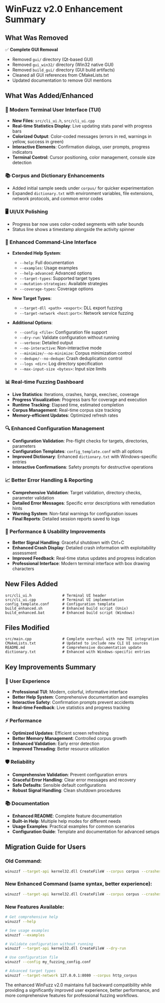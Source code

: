 # WinFuzz v2.0 Enhancement Summary

## What Was Removed
✅ **Complete GUI Removal**
- Removed `gui/` directory (Qt-based GUI)
- Removed `gui_win32/` directory (Win32 native GUI)  
- Removed `build_gui/` directory (GUI build artifacts)
- Cleaned all GUI references from CMakeLists.txt
- Updated documentation to remove GUI mentions

## What Was Added/Enhanced

### 🎨 Modern Terminal User Interface (TUI)
- **New Files**: `src/cli_ui.h`, `src/cli_ui.cpp`
- **Real-time Statistics Display**: Live updating stats panel with progress bars
- **Colorized Output**: Color-coded messages (errors in red, warnings in yellow, success in green)
- **Interactive Elements**: Confirmation dialogs, user prompts, progress indicators
- **Terminal Control**: Cursor positioning, color management, console size detection

### 📚 Corpus and Dictionary Enhancements
- Added initial sample seeds under `corpus/` for quicker experimentation
- Expanded `dictionary.txt` with environment variables, file extensions, network protocols, and common error codes

### 🖥️ UI/UX Polishing
- Progress bar now uses color-coded segments with safer bounds
- Status line shows a timestamp alongside the activity spinner

### 🔧 Enhanced Command-Line Interface
- **Extended Help System**: 
  - `--help`: Full documentation
  - `--examples`: Usage examples  
  - `--help-advanced`: Advanced options
  - `--target-types`: Supported target types
  - `--mutation-strategies`: Available strategies
  - `--coverage-types`: Coverage options

- **New Target Types**:
  - `--target-dll <path> <export>`: DLL export fuzzing
  - `--target-network <host:port>`: Network service fuzzing

- **Additional Options**:
  - `--config <file>`: Configuration file support
  - `--dry-run`: Validate configuration without running
  - `--verbose`: Detailed output
  - `--no-interactive`: Non-interactive mode
  - `--minimize/--no-minimize`: Corpus minimization control
  - `--dedupe/--no-dedupe`: Crash deduplication control
  - `--logs <dir>`: Log directory specification
  - `--max-input-size <bytes>`: Input size limits

### 📊 Real-time Fuzzing Dashboard
- **Live Statistics**: Iterations, crashes, hangs, exec/sec, coverage
- **Progress Visualization**: Progress bars for coverage and execution
- **Runtime Tracking**: Elapsed time, estimated completion
- **Corpus Management**: Real-time corpus size tracking
- **Memory-efficient Updates**: Optimized refresh rates

### 🔍 Enhanced Configuration Management
- **Configuration Validation**: Pre-flight checks for targets, directories, parameters
- **Configuration Templates**: `config_template.conf` with all options
- **Improved Dictionary**: Enhanced `dictionary.txt` with Windows-specific entries
- **Interactive Confirmations**: Safety prompts for destructive operations

### 📈 Better Error Handling & Reporting
- **Comprehensive Validation**: Target validation, directory checks, parameter validation
- **Detailed Error Messages**: Specific error descriptions with remediation hints
- **Warning System**: Non-fatal warnings for configuration issues
- **Final Reports**: Detailed session reports saved to logs

### 🚀 Performance & Usability Improvements
- **Better Signal Handling**: Graceful shutdown with Ctrl+C
- **Enhanced Crash Display**: Detailed crash information with exploitability assessment
- **Improved Feedback**: Real-time status updates and progress indication
- **Professional Interface**: Modern terminal interface with box drawing characters

## New Files Added
```
src/cli_ui.h              # Terminal UI header
src/cli_ui.cpp            # Terminal UI implementation  
config_template.conf      # Configuration template
build_enhanced.sh         # Enhanced build script (Unix)
build_enhanced.bat        # Enhanced build script (Windows)
```

## Files Modified
```
src/main.cpp              # Complete overhaul with new TUI integration
CMakeLists.txt            # Updated to include new CLI UI sources
README.md                 # Comprehensive documentation update
dictionary.txt            # Enhanced with Windows-specific entries
```

## Key Improvements Summary

### 🎯 User Experience
- **Professional TUI**: Modern, colorful, informative interface
- **Better Help System**: Comprehensive documentation and examples
- **Interactive Safety**: Confirmation prompts prevent accidents
- **Real-time Feedback**: Live statistics and progress tracking

### ⚡ Performance  
- **Optimized Updates**: Efficient screen refreshing
- **Better Memory Management**: Controlled corpus growth
- **Enhanced Validation**: Early error detection
- **Improved Threading**: Better resource utilization

### 🛡️ Reliability
- **Comprehensive Validation**: Prevent configuration errors
- **Graceful Error Handling**: Clear error messages and recovery
- **Safe Defaults**: Sensible default configurations
- **Robust Signal Handling**: Clean shutdown procedures

### 📚 Documentation
- **Enhanced README**: Complete feature documentation
- **Built-in Help**: Multiple help modes for different needs
- **Usage Examples**: Practical examples for common scenarios
- **Configuration Guide**: Template and documentation for advanced setups

## Migration Guide for Users

### Old Command:
```bash
winuzzf --target-api kernel32.dll CreateFileW --corpus corpus --crashes crashes
```

### New Enhanced Command (same syntax, better experience):
```bash
winuzzf --target-api kernel32.dll CreateFileW --corpus corpus --crashes crashes
```

### New Features Available:
```bash
# Get comprehensive help
winuzzf --help

# See usage examples  
winuzzf --examples

# Validate configuration without running
winuzzf --target-api kernel32.dll CreateFileW --dry-run

# Use configuration file
winuzzf --config my_fuzzing_config.conf

# Advanced target types
winuzzf --target-network 127.0.0.1:8080 --corpus http_corpus
```

The enhanced WinFuzz v2.0 maintains full backward compatibility while providing a significantly improved user experience, better performance, and more comprehensive features for professional fuzzing workflows.
